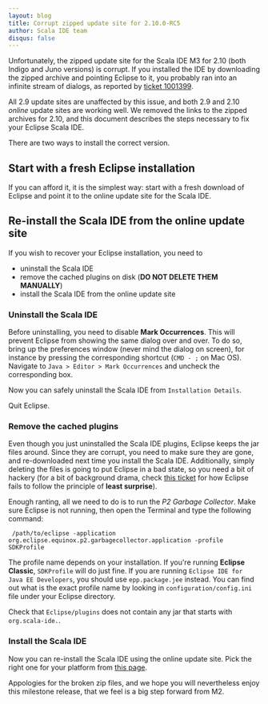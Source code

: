 ```yaml
---
layout: blog
title: Corrupt zipped update site for 2.10.0-RC5
author: Scala IDE team
disqus: false
---
```


Unfortunately, the zipped update site for the Scala IDE M3 for 2.10 (both Indigo and Juno versions) is corrupt. If you installed the IDE by downloading the zipped archive and pointing Eclipse to it, you probably ran into an infinite stream of dialogs, as reported by [ticket 1001399](https://scala-ide-portfolio.assembla.com/spaces/scala-ide/tickets/1001399).

All 2.9 update sites are unaffected by this issue, and both 2.9 and 2.10 *online* update sites are working well. We removed the links to the zipped archives for 2.10, and this document describes the steps necessary to fix your Eclipse Scala IDE.

There are two ways to install the correct version.

## Start with a fresh Eclipse installation

If you can afford it, it is the simplest way: start with a fresh download of Eclipse and point it to the online update site for the Scala IDE.

## Re-install the Scala IDE from the online update site

If you wish to recover your Eclipse installation, you need to

* uninstall the Scala IDE
* remove the cached plugins on disk (**DO NOT DELETE THEM MANUALLY**)
* install the Scala IDE from the online update site

### Uninstall the Scala IDE

Before uninstalling, you need to disable **Mark Occurrences**. This will prevent Eclipse from showing the same dialog over and over. To do so, bring up the preferences window (never mind the dialog on screen), for instance by pressing the corresponding shortcut (``CMD - ;`` on Mac OS). Navigate to ``Java > Editor > Mark Occurrences`` and uncheck the corresponding box.

Now you can safely uninstall the Scala IDE from ``Installation Details``.

Quit Eclipse.

### Remove the cached plugins

Even though you just uninstalled the Scala IDE plugins, Eclipse keeps the jar files around. Since they are corrupt, you need to make sure they are gone, and re-downloaded next time you install the Scala IDE. Additionally, simply deleting the files is going to put Eclipse in a bad state, so you need a bit of hackery (for a bit of background drama, check [this ticket](https://bugs.eclipse.org/bugs/show_bug.cgi?id=232356) for how Eclipse fails to follow the principle of **least surprise**).

Enough ranting, all we need to do is to run the *P2 Garbage Collector*. Make sure Eclipse is not running, then open the Terminal and type the following command:

     /path/to/eclipse -application org.eclipse.equinox.p2.garbagecollector.application -profile SDKProfile

The profile name depends on your installation. If you're running **Eclipse Classic**, ``SDKProfile`` will do just fine. If you are running ``Eclipse IDE for Java EE Developers``, you should use ``epp.package.jee`` instead. You can find out what is the exact profile name by looking in ``configuration/config.ini`` file under your Eclipse directory.

Check that ``Eclipse/plugins`` does not contain any jar that starts with ``org.scala-ide.``.

### Install the Scala IDE

Now you can re-install the Scala IDE using the online update site. Pick the right one for your platform from [this page](http://scala-ide.org/download/milestone.html).

Appologies for the broken zip files, and we hope you will nevertheless enjoy this milestone release, that we feel is a big step forward from M2.
